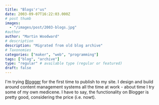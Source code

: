 ```yaml
---
title: "Blogs'r'us"
date: 2003-09-07T16:22:03.000Z
# post thumb
images:
  - "/images/post/2003-blogs.jpg"
#author
author: "Martin Woodward"
# description
description: "Migrated from old blog archive"
# Taxonomies
categories: ["maker", "web", "programming"]
tags: ["blog", "archive"]
type: "regular" # available type (regular or featured)
draft: false
---
```

I'm trying [Blogger](http://www.blogger.com) for the first time to publish to my site.  I design and build around content management systems all the time at work - about time I try some of my own medicene.  I have to say, the functionality on Blogger is pretty good, considering the price (i.e. nowt).